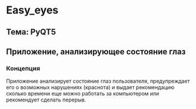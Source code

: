 # Easy_eyes
## Тема: PyQT5
## Приложение, анализирующее состояние глаз
### Концепция
Приложение анализирует состояние глаз пользователя, предупреждает его о возможных нарушениях (краснота) и выдает рекомендацию сколько времени еще можно работать за компьютером или рекомендует сделать перерыв.

